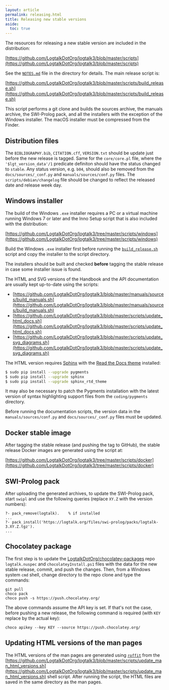 ```yaml
---
layout: article
permalink: releasing.html
title: Releasing new stable versions
aside:
  toc: true
---
```


The resources for releasing a new stable version are included in the
distribution:

[https://github.com/LogtalkDotOrg/logtalk3/blob/master/scripts](https://github.com/LogtalkDotOrg/logtalk3/blob/master/scripts)

See the [`NOTES.md`](https://github.com/LogtalkDotOrg/logtalk3/blob/master/scripts/NOTES.md)
file in the directory for details. The main release script is:

[https://github.com/LogtalkDotOrg/logtalk3/blob/master/scripts/build_release.sh](https://github.com/LogtalkDotOrg/logtalk3/blob/master/scripts/build_release.sh)

This script performs a git clone and builds the sources archive, the manuals archive, the SWI-Prolog pack, and all the installers with the exception of the Windows installer. The macOS installer must be compressed from the Finder.

## Distribution files

The `BIBLIOGRAPHY.bib`, `CITATION.cff`, `VERSION.txt` should be update just before the new release is tagged. Same for the `core/core.pl` file, where the `'$lgt_version_data'/1` predicate definiton should have the status changed to `stable`. Any status version, e.g. `b04`, should also be removed from the `docs/sources/_conf.py` and `manuals/sources/conf.py` files. The `scripts/debian/changelog` file should be changed to reflect the released date and release week day.

## Windows installer

The build of the Windows `.exe` installer requires a PC or a virtual machine running Windows 7 or later and the Inno Setup script that is also included with the distribution:

[https://github.com/LogtalkDotOrg/logtalk3/tree/master/scripts/windows](https://github.com/LogtalkDotOrg/logtalk3/tree/master/scripts/windows)

Build the Windows `.exe` installer first before running the
[`build_release.sh`](https://github.com/LogtalkDotOrg/logtalk3/blob/master/scripts/build_release.sh)
script and copy the installer to the script directory.

The installers should be built and checked **before** tagging the stable
release in case some installer issue is found.

The HTML and SVG versions of the Handbook and the API documentation are usually kept
up-to-date using the scripts:

- [https://github.com/LogtalkDotOrg/logtalk3/blob/master/manuals/sources/build_manuals.sh](https://github.com/LogtalkDotOrg/logtalk3/blob/master/manuals/sources/build_manuals.sh)
- [https://github.com/LogtalkDotOrg/logtalk3/blob/master/scripts/update_html_docs.sh](https://github.com/LogtalkDotOrg/logtalk3/blob/master/scripts/update_html_docs.sh)
- [https://github.com/LogtalkDotOrg/logtalk3/blob/master/scripts/update_svg_diagrams.sh](https://github.com/LogtalkDotOrg/logtalk3/blob/master/scripts/update_svg_diagrams.sh)

The HTML version requires [Sphinx](http://sphinx-doc.org/) with the
[Read the Docs theme](https://github.com/rtfd/sphinx_rtd_theme) installed:

```bash
$ sudo pip install --upgrade pygments
$ sudo pip install --upgrade sphinx
$ sudo pip install --upgrade sphinx_rtd_theme
```

It may also be necessary to patch the Pygments installation with the latest version of syntax highlighting support files from the `coding/pygments` directory.

Before running the documentation scripts, the version data in the `manuals/sources/conf.py` and `docs/sources/_conf.py` files must be updated.

## Docker stable image

After tagging the stable release (and pushing the tag to GitHub), the stable release Docker images are generated using the script at:

[https://github.com/LogtalkDotOrg/logtalk3/tree/master/scripts/docker](https://github.com/LogtalkDotOrg/logtalk3/tree/master/scripts/docker)

## SWI-Prolog pack

After uploading the generated archives, to update the SWI-Prolog pack, start `swipl` and use the following queries (replace `XY.Z` with the version numbers):

```logtalk
?- pack_remove(logtalk).    % if installed
...
?- pack_install('https://logtalk.org/files/swi-prolog/packs/logtalk-3.XY.Z.tgz').
...
```

## Chocolatey package

The first step is to update the [LogtalkDotOrg/chocolatey-packages](https://github.com/LogtalkDotOrg/chocolatey-packages) repo `logtalk.nuspec` and `chocolateyInstall.ps1` files with the data for the new stable release, commit, and push the changes. Then, from a Windows system `cmd` shell, change directory to the repo clone and type the commands:

```text
git pull
choco pack
choco push -s https://push.chocolatey.org/
```

The above commands assume the API key is set. If that's not the case, before pushing a new release, the following command is required (with `KEY` replace by the actual key):

```
choco apikey --key KEY --source https://push.chocolatey.org/
```

## Updating HTML versions of the man pages

The HTML versions of the man pages are generated using [`roffit`](https://github.com/bagder/roffit) from the [https://github.com/LogtalkDotOrg/logtalk3/blob/master/scripts/update_man_html_versions.sh](https://github.com/LogtalkDotOrg/logtalk3/blob/master/scripts/update_man_html_versions.sh)
shell script. After running the script, the HTML files are saved in the same directory as the man pages.
